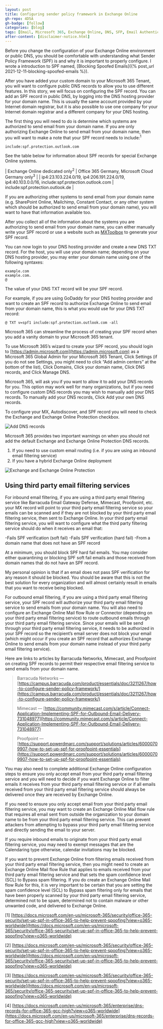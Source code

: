 ```yaml
---
layout: post
title: Configuring sender policy framework in Exchange Online
gh-repo: 4D5A
gh-badge: [follow]
categories: [blog]
tags: [Email, Microsoft 365, Exchange Online, DNS, SFP, Email Authentication]
after-content: [disclaimer-notice.html]
---
```


Before you change the configuration of your Exchange Online environment or public DNS, you should be comfortable with understanding what Sender Policy Framework (SPF) is and why it is important to properly configure. I wrote a introduction to SPF named, [Blocking Spoofed Emails]({% post_url 2021-12-11-blocking-spoofed-emails %}).

After you have added your custom domain to your Microsoft 365 Tenant, you will want to configure public DNS records to allow you to use different features. In this story, we will focus on configuring the SPF record. You can add an SPF record in public DNS, by logging into the DNS hosting provider for your domain name. This is usually the same account provided by your Internet domain registrar, but it is also possible to use one company for your Internet domain registrar and a different company for your DNS hosting.

The first thing you will need to do is determine which systems are authorized to send email from your domain name. If you are only authorizing Exchange Online to send email from your domain name, then you will want to make a note that your SPF record needs to include:<sup>1</sup>

~~~
include:spf.protection.outlook.com
~~~

See the table below for information about SPF records for special Exchange Online systems.

| Exchange Online dedicated only<sup>2</sup> | Office 365 Germany, Microsoft Cloud Germany only<sup>3</sup> |
| ip4:23.103.224.0/19, ip4:206.191.224.0/19, ip4:40.103.0.0/16, include:spf.protection.outlook.com | include:spf.protection.outlook.de |

If you are authorizing other systems to send email from your domain name (e.g. SharePoint Online, Mailchimp, Constant Contact, or any other system which should be authorized to send email from your domain name), you will want to have that information available too.

After you collect all of the information about the systems you are authorizing to send email from your domain name, you can either manually write your SPF record or use a website such as [MXToolbox](https://mxtoolbox.com/SPFRecordGenerator.aspx) to generate your SPF record.

You can now login to your DNS hosting provider and create a new DNS TXT record. For the host, you will use your domain name; depending on your DNS hosting provider, you may enter your domain name using one of the following syntaxes:

~~~
example.com
example.com.
@
~~~

The value of your DNS TXT record will be your SPF record.

For example, if you are using GoDaddy for your DNS hosting provider and want to create an SPF record to authorize Exchange Online to send email from your domain name, this is what you would use for your DNS TXT record:

~~~
@ TXT v=spf1 include:spf.protection.outlook.com -all
~~~

Microsoft 365 can streamline the process of creating your SPF record when you add a vanity domain to your Microsoft 365 tenant.

To use Microsoft 365’s wizard to create your SPF record, you should login to [https://admin.microsoft.com](https://admin.microsoft.com) as a Microsoft 365 Global Admin for your Microsoft 365 Tenant, Click Settings (if you do not see Settings, you might need to click “Add admin centers” at the bottom of the list), Click Domains, Click your domain name, Click DNS records, and Click Manage DNS.

Microsoft 365, will ask you if you want to allow it to add your DNS records for you. This option may work well for many organizations, but if you need to configure custom DNS records you may wish to manually add your DNS records. To manually add your DNS records, Click Add your own DNS records.

To configure your MX, Autodiscover, and SPF record you will need to check the Exchange and Exchange Online Protection checkbox.

<img src="{{ 'assets/img/2022-04-23-configuring-sender-policy-framework-in-exchange-online/add-dns-records.png' | relative_url }}" alt="Add DNS records" />

Microsoft 365 provides two important warnings on when you should not add the default Exchange and Exchange Online Protection DNS records.

1. If you need to use custom email routing (i.e. if you are using an inbound email filtering service)
2. If you have a hybrid Exchange Online deployment

<img src="{{ 'assets/img/2022-04-23-configuring-sender-policy-framework-in-exchange-online/exchange-and-exchange-online-protection.png' | relative_url }}" alt="Exchange and Exchange Online Protection" />

## Using third party email filtering services

For inbound email filtering, if you are using a third party email filtering service like Barracuda Email Gateway Defense, Mimecast, Proofpoint, etc. your MX record will point to your third party email filtering service so your emails can be scanned and if they are not blocked by your third party email filtering service, then sent to Exchange Online. In your third party email filtering service, you will want to configure what the third party filtering service should do when it receives an email that:

-Fails SPF verification (soft fail)
-Fails SPF verification (hard fail)
-From a domain name that does not have an SPF record

At a minimum, you should block SPF hard fail emails. You may consider either quarantining or blocking SPF soft fail emails and those received from domain names that do not have an SPF record.

My personal opinion is that if an email does not pass SPF verification for any reason it should be blocked. You should be aware that this is not the best solution for every organization and will almost certainly result in emails that you want to receive being blocked.

For outbound email filtering, if you are using a third party email filtering service, your SPF record will authorize your third party email filtering service to send emails from your domain name. You will also need to configure an Exchange Online Mail flow Rule or Connector (depending on your third party email filtering service) to route outbound emails through your third party email filtering service. Since your emails will be send through your third party email filtering service, it needs to be authorized in your SPF record so the recipient’s email server does not block your email (which might occur if you create an SPF record that authorizes Exchange Online to send emails from your domain name instead of your third party email filtering service).

Here are links to articles by Barracuda Networks, Mimecast, and Proofpoint on creating SPF records to permit their respective email filtering service to send emails from your domain name.

>Barracuda Networks — [https://campus.barracuda.com/product/essentials/doc/3211267/how-to-configure-sender-policy-framework/](https://campus.barracuda.com/product/essentials/doc/3211267/how-to-configure-sender-policy-framework/)
>
>Mimecast — [https://community.mimecast.com/s/article/Connect-Application-Implementing-SPF-for-Outbound-Email-Delivery-731048977](https://community.mimecast.com/s/article/Connect-Application-Implementing-SPF-for-Outbound-Email-Delivery-731048977)
>
>Proofpoint — [https://support.powerdmarc.com/support/solutions/articles/60000709907-how-to-set-up-spf-for-proofpoint-essentials](https://support.powerdmarc.com/support/solutions/articles/60000709907-how-to-set-up-spf-for-proofpoint-essentials)

You may also need to complete additional Exchange Online configuration steps to ensure you only accept email from your third party email filtering service and you will need to decide if you want Exchange Online to filter emails it receives from your third party email filtering service or if all emails received from your third party email filtering service should always be delivered once they are received by Exchange Online.

If you need to ensure you only accept email from your third party email filtering service, you may want to create an Exchange Online Mail flow rule that requires all email sent from outside the organization to your domain name to be from your third party email filtering service. This can prevent attackers from attempting to bypass your third party email filtering service and directly sending the email to your server.

If you require inbound emails to originate from your third party email filtering service, you may need to exempt messages that are the Calendaring type otherwise, calendar invitations may be blocked.

If you want to prevent Exchange Online from filtering emails received from your third party email filtering service, then you might need to create an Exchange Online Mail flow Rule that applies to emails received from your third party email filtering service and that sets the spam confidence level (SCL) to Bypass spam filtering. If you do create an Exchange Online Mail flow Rule for this, it is very important to be certain that you are setting the spam confidence level (SCL) to Bypass spam filtering only for emails that have been properly scanned by your third party email filtering service, determined not to be spam, determined not to contain malware or other unwanted code, and delivered to Exchange Online.

[1] [https://docs.microsoft.com/en-us/microsoft-365/security/office-365-security/set-up-spf-in-office-365-to-help-prevent-spoofing?view=o365-worldwide](https://docs.microsoft.com/en-us/microsoft-365/security/office-365-security/set-up-spf-in-office-365-to-help-prevent-spoofing?view=o365-worldwide)

[2] [https://docs.microsoft.com/en-us/microsoft-365/security/office-365-security/set-up-spf-in-office-365-to-help-prevent-spoofing?view=o365-worldwide](https://docs.microsoft.com/en-us/microsoft-365/security/office-365-security/set-up-spf-in-office-365-to-help-prevent-spoofing?view=o365-worldwide)

[3] [https://docs.microsoft.com/en-us/microsoft-365/security/office-365-security/set-up-spf-in-office-365-to-help-prevent-spoofing?view=o365-worldwide](https://docs.microsoft.com/en-us/microsoft-365/security/office-365-security/set-up-spf-in-office-365-to-help-prevent-spoofing?view=o365-worldwide)

[4] [https://docs.microsoft.com/en-us/microsoft-365/enterprise/dns-records-for-office-365-gcc-high?view=o365-worldwide](https://docs.microsoft.com/en-us/microsoft-365/enterprise/dns-records-for-office-365-gcc-high?view=o365-worldwide)
